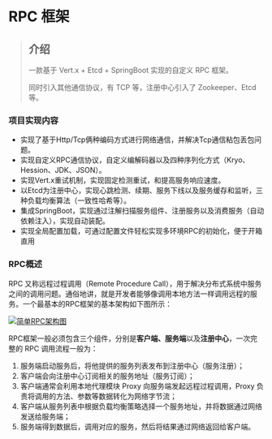 # RPC 框架

> ## 介绍
>
> 一款基于 Vert.x + Etcd + SpringBoot  实现的自定义 RPC 框架。
>
> 同时引入其他通信协议，有 TCP 等，注册中心引入了 Zookeeper、Etcd等。

### 项目实现内容

-  实现了基于Http/Tcp俩种编码方式进行网络通信，并解决Tcp通信粘包丢包问题。
-  实现自定义RPC通信协议，自定义编解码器以及四种序列化方式（Kryo、Hession、JDK、JSON）。
-  实现Vert.x重试机制，实现固定检测重试，和提高服务响应速度。
-  以Etcd为注册中心，实现心跳检测、续期、服务下线以及服务缓存和监听，三种负载均衡算法（一致性哈希等）。
-  集成SpringBoot，实现通过注解扫描服务组件、注册服务以及消费服务（自动依赖注入），实现自动装配。
-  实现全局配置加载，可通过配置文件轻松实现多环境RPC的初始化，便于开箱直用

### RPC概述

RPC 又称远程过程调用（Remote Procedure Call），用于解决分布式系统中服务之间的调用问题。通俗地讲，就是开发者能够像调用本地方法一样调用远程的服务。一个最基本的RPC框架的基本架构如下图所示：

[![简单RPC架构图](https://github.com/viego1999/wxy-rpc/raw/master/images/%E7%AE%80%E5%8D%95RPC%E6%9E%B6%E6%9E%84%E5%9B%BE.png)](https://github.com/viego1999/wxy-rpc/blob/master/images/简单RPC架构图.png)

RPC框架一般必须包含三个组件，分别是**客户端、服务端**以及**注册中心**，一次完整的 RPC 调用流程一般为：

1. 服务端启动服务后，将他提供的服务列表发布到注册中心（服务注册）；
2. 客户端会向注册中心订阅相关的服务地址（服务订阅）；
3. 客户端通常会利用本地代理模块 Proxy 向服务端发起远程过程调用，Proxy 负责将调用的方法、参数等数据转化为网络字节流；
4. 客户端从服务列表中根据负载均衡策略选择一个服务地址，并将数据通过网络发送给服务端；
5. 服务端得到数据后，调用对应的服务，然后将结果通过网络返回给客户端。
